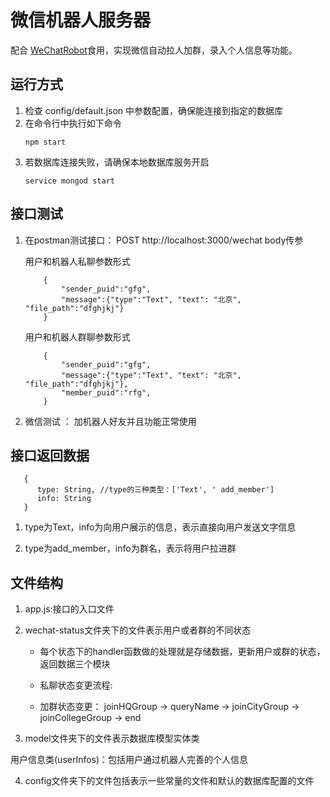 
# 微信机器人服务器
配合 [WeChatRobot](https://github.com/NxDon/WeChatRobot.git)食用，实现微信自动拉人加群，录入个人信息等功能。
## 运行方式
1. 检查 config/default.json 中参数配置，确保能连接到指定的数据库
2. 在命令行中执行如下命令
   ```
   npm start
   ```
3. 若数据库连接失败，请确保本地数据库服务开启
   ```
   service mongod start

    ```
       

## 接口测试

1. 在postman测试接口： POST http://localhost:3000/wechat
    body传参

    用户和机器人私聊参数形式

    ```
        {
	        "sender_puid":"gfg",
	        "message":{"type":"Text", "text": "北京", "file_path":"dfghjkj"}
        }
    ```
    用户和机器人群聊参数形式
    ```
        {
    	    "sender_puid":"gfg",
    	    "message":{"type":"Text", "text": "北京", "file_path":"dfghjkj"},
            "member_puid":"rfg",
        }
    ```
2. 微信测试 ： 加机器人好友并且功能正常使用

## 接口返回数据

       {
          type: String, //type的三种类型：['Text', ' add_member']
          info: String
       }

1. type为Text，info为向用户展示的信息，表示直接向用户发送文字信息


2. type为add_member，info为群名，表示将用户拉进群

## 文件结构

1. app.js:接口的入口文件

2. wechat-status文件夹下的文件表示用户或者群的不同状态

    * 每个状态下的handler函数做的处理就是存储数据，更新用户或群的状态，返回数据三个模块

    * 私聊状态变更流程:
    * 加群状态变更： joinHQGroup -> queryName -> joinCityGroup -> joinCollegeGroup -> end
 
3. model文件夹下的文件表示数据库模型实体类

用户信息类(userInfos)：包括用户通过机器人完善的个人信息
 
4. config文件夹下的文件包括表示一些常量的文件和默认的数据库配置的文件

